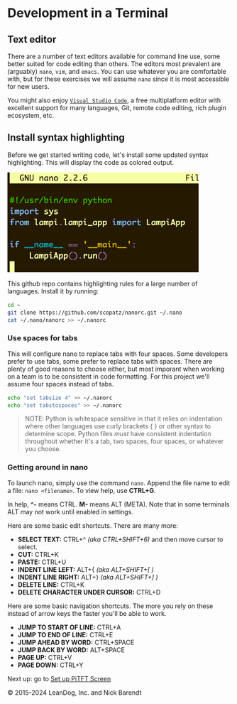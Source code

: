 # Development in a Terminal

## Text editor

There are a number of text editors available for command line use, some better suited for code editing than others. The editors most prevalent are (arguably) `nano`, `vim`, and `emacs`. You can use whatever you are comfortable with, but for these exercises we will assume `nano` since it is most accessible for new users.

You might also enjoy [`Visual Studio Code`](https://code.visualstudio.com), a free multiplatform editor with excellent support for many languages, Git, remote code editing, rich plugin ecosystem, etc.

## Install syntax highlighting

Before we get started writing code, let's install some updated syntax highlighting. This will display the code as colored output.

![](Images/nano_highlighted.png)

This github repo contains highlighting rules for a large number of languages. Install it by running:

```bash
cd ~
git clone https://github.com/scopatz/nanorc.git ~/.nano
cat ~/.nano/nanorc >> ~/.nanorc
```

### Use spaces for tabs

This will configure nano to replace tabs with four spaces. Some developers prefer to use tabs, some prefer to replace tabs with spaces. There are plenty of good reasons to choose either, but most imporant when working on a team is to be consistent in code formatting. For this project we'll assume four spaces instead of tabs.

```bash
echo "set tabsize 4" >> ~/.nanorc
echo "set tabstospaces" >> ~/.nanorc
```

> NOTE: Python is whitespace sensitive in that it relies on indentation where other languages use curly brackets { } or other syntax to determine scope. Python files *must* have consistent indentation throughout whether it's a tab, two spaces, four spaces, or whatever you choose.

### Getting around in nano

To launch nano, simply use the command `nano`. Append the file name to edit a file: `nano <filename>`.
To view help, use **CTRL+G**.

In help, **^-** means CTRL. **M-** means ALT (META). Note that in some terminals ALT may not work until enabled in settings.

Here are some basic edit shortcuts. There are many more:

* **SELECT TEXT:** CTRL+^ *(aka CTRL+SHIFT+6)* and then move cursor to select.
* **CUT:** CTRL+K
* **PASTE:** CTRL+U
* **INDENT LINE LEFT:** ALT+{ *(aka ALT+SHIFT+[ )*
* **INDENT LINE RIGHT:** ALT+} *(aka ALT+SHIFT+] )*
* **DELETE LINE:** CTRL+K
* **DELETE CHARACTER UNDER CURSOR:** CTRL+D

Here are some basic navigation shortcuts. The more you rely on these instead of arrow keys the faster you'll be able to work.

* **JUMP TO START OF LINE:** CTRL+A
* **JUMP TO END OF LINE:** CTRL+E
* **JUMP AHEAD BY WORD:** CTRL+SPACE
* **JUMP BACK BY WORD:** ALT+SPACE
* **PAGE UP:** CTRL+V
* **PAGE DOWN:** CTRL+Y

Next up: go to [Set up PiTFT Screen](../02.2_Set_up_PiTFT_Screen/README.md)

&copy; 2015-2024 LeanDog, Inc. and Nick Barendt
